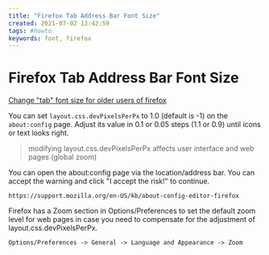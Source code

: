 ```yaml
---
title: "Firefox Tab Address Bar Font Size"
created: 2021-07-02 13:42:59
tags: #howto
keywords: font, firefox
---
```


# Firefox Tab Address Bar Font Size
[Change "tab" font size for older users of firefox](https://support.mozilla.org/en-US/questions/1302318)

You can set `layout.css.devPixelsPerPx` to 1.0 (default is -1) on the `about:config` page. Adjust its value in 0.1 or 0.05 steps (1.1 or 0.9) until icons or text looks right.

> modifying layout.css.devPixelsPerPx affects user interface and web pages (global zoom) 


You can open the about:config page via the location/address bar. You can accept the warning and click "I accept the risk!" to continue.

    https://support.mozilla.org/en-US/kb/about-config-editor-firefox 

Firefox has a Zoom section in Options/Preferences to set the default zoom level for web pages in case you need to compensate for the adjustment of layout.css.devPixelsPerPx.

`Options/Preferences -> General -> Language and Appearance -> Zoom` 

